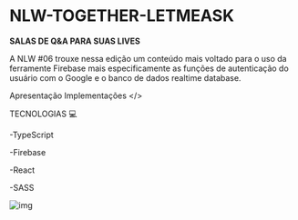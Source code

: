 # NLW-TOGETHER-LETMEASK

<strong >SALAS DE Q&A PARA SUAS LIVES </strong>

<p> A NLW #06 trouxe nessa edição um conteúdo mais voltado para o uso da ferramente Firebase mais especificamente as funções de autenticação do usuário com o Google
e o banco  de dados realtime database.
</p>

<a>Apresentação</a> <a> Implementações </> 


TECNOLOGIAS 💻
<p>-TypeScript</>
<p>-Firebase</p>
<p>-React</p>
<p>-SASS</p>

![img](https://imgur.com/vDHwajo)




